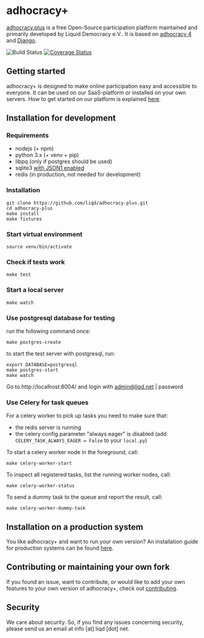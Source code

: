 # adhocracy+

[adhocracy.plus](https://adhocracy.plus/) is a free Open-Source participation platform maintained and primarily developed by Liquid Democracy e.V.. It is based on [adhocracy 4](https://github.com/liqd/adhocracy4) and [Django](https://github.com/django/django).

![Build Status](https://github.com/liqd/a4-defakts/actions/workflows/django.yml/badge.svg)
[![Coverage Status](https://coveralls.io/repos/github/liqd/a4-defakts/badge.svg?branch=main)](https://coveralls.io/github/liqd/a4-defakts?branch=main)

## Getting started

adhocracy+ is designed to make online participation easy and accessible to everyone. It can be used on our SaaS-platform or installed on your own servers. How to get started on our platform is explained [here](https://adhocracy.plus/info/start/).

## Installation for development

### Requirements

 * nodejs (+ npm)
 * python 3.x (+ venv + pip)
 * libpq (only if postgres should be used)
 * sqlite3 [with JSON1 enabled](https://code.djangoproject.com/wiki/JSON1Extension)
 * redis (in production, not needed for development)

### Installation

    git clone https://github.com/liqd/adhocracy-plus.git
    cd adhocracy-plus
    make install
    make fixtures

### Start virtual environment

    source venv/bin/activate

### Check if tests work

    make test

### Start a local server

    make watch

### Use postgresql database for testing

run the following command once:
```
make postgres-create
```
to start the test server with postgresql, run:
```
export DATABASE=postgresql
make postgres-start
make watch
```

Go to http://localhost:8004/ and login with admin@liqd.net | password

### Use Celery for task queues

For a celery worker to pick up tasks you need to make sure that:
- the redis server is running
- the celery config parameter "always eager" is disabled (add `CELERY_TASK_ALWAYS_EAGER = False` to your `local.py`)

To start a celery worker node in the foreground, call:
```
make celery-worker-start
```

To inspect all registered tasks, list the running worker nodes, call:
```
make celery-worker-status
```

To send a dummy task to the queue and report the result, call:
```
make celery-worker-dummy-task
```

## Installation on a production system

You like adhocracy+ and want to run your own version? An installation guide for production systems can be found [here](./docs/installation_prod.md).

## Contributing or maintaining your own fork

If you found an issue, want to contribute, or would like to add your own features to your own version of adhocracy+, check out [contributing](./docs/contributing.md).

## Security

We care about security. So, if you find any issues concerning security, please send us an email at info [at] liqd [dot] net.
